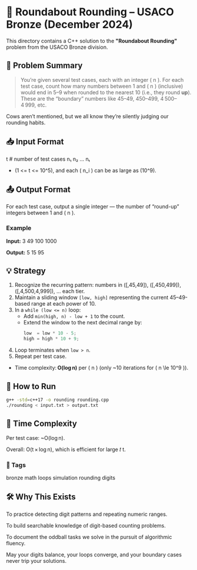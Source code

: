 # 🐄 Roundabout Rounding – USACO Bronze (December 2024)

This directory contains a C++ solution to the **"Roundabout Rounding"** problem from the USACO Bronze division.

## 📜 Problem Summary
> You’re given several test cases, each with an integer \( n \). For each test case, count how many numbers between 1 and \( n \) (inclusive) would end in 5–9 when rounded to the nearest 10 (i.e., they round **up**). These are the “boundary” numbers like 45–49, 450–499, 4 500–4 999, etc.

Cows aren’t mentioned, but we all know they’re silently judging our rounding habits.

## 📥 Input Format
t # number of test cases
n₁
n₂
...
nₜ

- (1 <= t <= 10^5), and each ( n_i ) can be as large as (10^9).

## 📤 Output Format
For each test case, output a single integer — the number of “round-up” integers between 1 and \( n \).

### Example
**Input:**
3
49
100
1000

**Output:**
5
15
95
## 💡 Strategy
1. Recognize the recurring pattern: numbers in \([\,45,49]\), \([\,450,499]\), \([\,4\,500,4\,999]\), … each tier.
2. Maintain a sliding window `[low, high]` representing the current 45–49-based range at each power of 10.
3. In a `while (low <= n)` loop:
   - Add `min(high, n) - low + 1` to the count.
   - Extend the window to the next decimal range by:
     ```cpp
     low  = low * 10 - 5;
     high = high * 10 + 9;
     ```
4. Loop terminates when `low > n`.
5. Repeat per test case.

- Time complexity: **O(log n)** per \( n \) (only ~10 iterations for \( n \le 10^9 \)).

## 🚀 How to Run
```sh
g++ -std=c++17 -o rounding rounding.cpp
./rounding < input.txt > output.txt
```
## 🧠 Time Complexity
Per test case: ~O(log n).

Overall: O(t × log n), which is efficient for large 
𝑡
t.

### 🔖 Tags
bronze math loops simulation rounding digits

## 🛠 Why This Exists
To practice detecting digit patterns and repeating numeric ranges.

To build searchable knowledge of digit-based counting problems.

To document the oddball tasks we solve in the pursuit of algorithmic fluency.

May your digits balance, your loops converge, and your boundary cases never trip your solutions.
